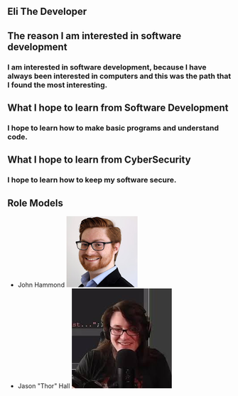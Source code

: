 ## Eli The Developer

## The reason I am interested in software development
### I am interested in software development, because I have always been interested in computers and this was the path that I found the most interesting.

## What I hope to learn from Software Development
### I hope to learn how to make basic programs and understand code.

## What I hope to learn from CyberSecurity
### I hope to learn how to keep my software secure.


## Role Models

* John Hammond 
![JohnPFP](https://github.com/ElidaDev/EliDev-Profile/blob/main/channels4_profile.jpg)
* Jason "Thor" Hall 
![ThorPFP](https://github.com/ElidaDev/EliDev-Profile/blob/main/download.jpg)

